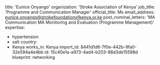title: 'Eunice Onyango'
organization: 'Stroke Association of Kenya'
job_title: 'Programme and Communication Manager'
official_title: Ms
email_address: eunice.onyango@strokefoundationofkenya.or.ke
post_nominal_letters: 'MA Communication MA Monitoring and Evaluation (Programme Management)'
expertise:
  - hypertension
  - salt
country:
  - Kenya
works_in: Kenya
import_id: 8441d1d6-7f0e-442b-9fa0-32e594a4e4bb
id: 15c40e1a-a973-4ad4-b203-88d3de15598d
blueprint: networking
